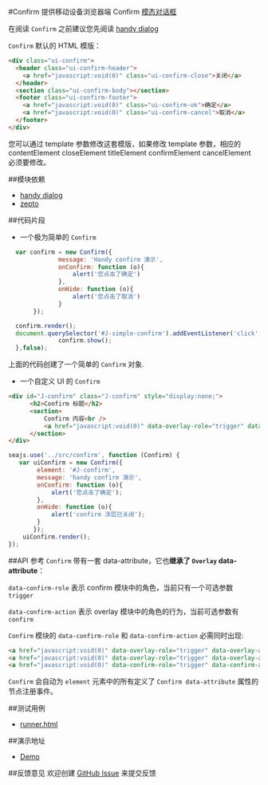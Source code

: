 #Confirm
提供移动设备浏览器端 Confirm [模态对话框](http://zh.wikipedia.org/wiki/%E5%AF%B9%E8%AF%9D%E6%A1%86)

在阅读 `Confirm` 之前建议您先阅读 [handy dialog](dialog)

`Confirm` 默认的 HTML 模版：
```html
<div class="ui-confirm">
  <header class="ui-confirm-header">
    <a href="javascript:void(0)" class="ui-confirm-close">关闭</a>
  </header>
  <section class="ui-confirm-body"></section>
  <footer class="ui-confirm-footer">
    <a href="javascript:void(0)" class="ui-confirm-ok">确定</a>
    <a href="javascript:void(0)" class="ui-confirm-cancel">取消</a>
  </footer>
</div>
```
您可以通过 template 参数修改这套模版，如果修改 template 参数，相应的 contentElement closeElement titleElement  confirmElement cancelElement 必须要修改。

##模块依赖
- [handy dialog](dialog)
- [zepto](http://github.com/alipay/arale/tree/master/lib/zepto)

##代码片段
- 一个极为简单的 `Confirm`
```js
  var confirm = new Confirm({
              message: 'Handy confirm 演示',
              onConfirm: function (o){
                  alert('您点击了确定')
              },
              onHide: function (o){
                  alert('您点击了取消')
              }
       });

  confirm.render();
  document.querySelector('#J-simple-confirm').addEventListener('click',function (){
              confirm.show();
  },false);
```
上面的代码创建了一个简单的 `Confirm` 对象.
- 一个自定义 UI 的 `Confirm`
```html
<div id="J-confirm" class="J-confirm" style="display:none;">
      <h2>Confirm 标题</h2>
      <section>
          Confirm 内容<br />
          <a href="javascript:void(0)" data-overlay-role="trigger" data-overlay-action="hide">关闭</a>
      </section>
</div>
```
```js
seajs.use('../src/confirm', function (Confirm) {
   var uiConfirm = new Confirm({
        element: '#J-confirm',
        message: 'handy confirm 演示',
        onConfirm: function (o){
            alert('您点击了确定');
        },
        onHide: function (o){
            alert('confirm 浮层已关闭');
        }
       });
    uiConfirm.render();
});
```

##API 参考
`Confirm` 带有一套 data-attribute，它也**继承了 `Overlay` data-attribute**：

`data-confirm-role` 表示 confirm 模块中的角色，当前只有一个可选参数 `trigger`

`data-confirm-action` 表示 overlay 模块中的角色的行为，当前可选参数有 `confirm`

`Confirm` 模块的 `data-confirm-role` 和 `data-confirm-action` 必需同时出现:
```html
<a href="javascript:void(0)" data-overlay-role="trigger" data-overlay-action="hide">取消</a>
<a href="javascript:void(0)" data-overlay-role="trigger" data-overlay-action="destroy">销毁</a>
<a href="javascript:void(0)" data-confirm-role="trigger" data-confirm-action="confirm">确定</a>
```
`Confirm` 会自动为 `element` 元素中的所有定义了 `Confirm data-attribute` 属性的节点注册事件。

##测试用例
- [runner.html](../lib/confirm/tests/runner.html)

##演示地址
- [Demo](../lib/confirm/examples/confirm.html)

##反馈意见
欢迎创建 [GitHub Issue](http://github.com/alipay/handy/issues/new) 来提交反馈


